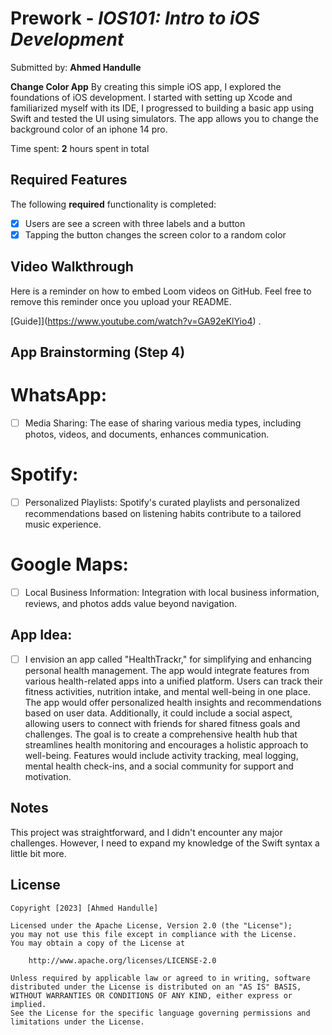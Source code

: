 # Prework - _IOS101: Intro to iOS Development_

Submitted by: **Ahmed Handulle**

**Change Color App** By creating this simple iOS app, I explored the foundations of iOS development. I started with setting up Xcode and familiarized myself with its IDE, I progressed to building a basic app using Swift and tested the UI using simulators. The app allows you to change the background color of an iphone 14 pro. 

Time spent: **2** hours spent in total

## Required Features

The following **required** functionality is completed:

- [x] Users are see a screen with three labels and a button
- [x] Tapping the button changes the screen color to a random color

## Video Walkthrough

Here is a reminder on how to embed Loom videos on GitHub. Feel free to remove this reminder once you upload your README.

[Guide]](https://www.youtube.com/watch?v=GA92eKlYio4) .

## App Brainstorming (Step 4)

# WhatsApp:

- [ ] Media Sharing: The ease of sharing various media types, including photos, videos, and documents, enhances communication.

# Spotify:

- [ ] Personalized Playlists: Spotify's curated playlists and personalized recommendations based on listening habits contribute to a tailored music experience.

# Google Maps:

- [ ] Local Business Information: Integration with local business information, reviews, and photos adds value beyond navigation.

## App Idea:

- [ ] I envision an app called "HealthTrackr," for simplifying and enhancing personal health management. The app would integrate features from various health-related apps into a unified platform. Users can track their fitness activities, nutrition intake, and mental well-being in one place. The app would offer personalized health insights and recommendations based on user data. Additionally, it could include a social aspect, allowing users to connect with friends for shared fitness goals and challenges. The goal is to create a comprehensive health hub that streamlines health monitoring and encourages a holistic approach to well-being. Features would include activity tracking, meal logging, mental health check-ins, and a social community for support and motivation.

## Notes

This project was straightforward, and I didn't encounter any major challenges. However, I need to expand my knowledge of the Swift syntax a little bit more.

## License

    Copyright [2023] [Ahmed Handulle]

    Licensed under the Apache License, Version 2.0 (the "License");
    you may not use this file except in compliance with the License.
    You may obtain a copy of the License at

        http://www.apache.org/licenses/LICENSE-2.0

    Unless required by applicable law or agreed to in writing, software
    distributed under the License is distributed on an "AS IS" BASIS,
    WITHOUT WARRANTIES OR CONDITIONS OF ANY KIND, either express or implied.
    See the License for the specific language governing permissions and
    limitations under the License.
